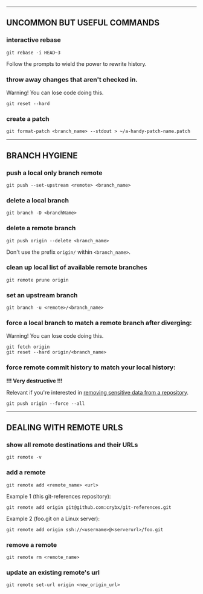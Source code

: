 

----------------------------------------------------
## UNCOMMON BUT USEFUL COMMANDS


### interactive rebase

`git rebase -i HEAD~3`

Follow the prompts to wield the power to rewrite history.


### throw away changes that aren't checked in.

Warning! You can lose code doing this.

`git reset --hard`


### create a patch

`git format-patch <branch_name> --stdout > ~/a-handy-patch-name.patch`


----------------------------------------------------
## BRANCH HYGIENE


### push a local only branch remote

`git push --set-upstream <remote> <branch_name>`


### delete a local branch

`git branch -D <branchName>`


### delete a remote branch

`git push origin --delete <branch_name>`

Don't use the prefix `origin/` within `<branch_name>`.


### clean up local list of available remote branches

`git remote prune origin`


### set an upstream branch

`git branch -u <remote>/<branch_name>`


### force a local branch to match a remote branch after diverging:

Warning! You can lose code doing this.

```
git fetch origin
git reset --hard origin/<branch_name>
```

### force remote commit history to match your local history:

**!!! Very destructive !!!**

Relevant if you're interested in [removing sensitive data from a repository](https://docs.github.com/en/github/authenticating-to-github/removing-sensitive-data-from-a-repository).

```
git push origin --force --all
```

----------------------------------------------------
## DEALING WITH REMOTE URLS


### show all remote destinations and their URLs

`git remote -v`


### add a remote

`git remote add <remote_name> <url>`

Example 1 (this git-references repository):

`git remote add origin git@github.com:crybx/git-references.git`

Example 2 (foo.git on a Linux server):

`git remote add origin ssh://<username>@<serverurl>/foo.git`


### remove a remote

`git remote rm <remote_name>`


### update an existing remote's url

`git remote set-url origin <new_origin_url>`
